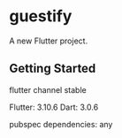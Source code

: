 # guestify

A new Flutter project.

## Getting Started

flutter channel stable

Flutter: 3.10.6
Dart: 3.0.6

pubspec dependencies: any
